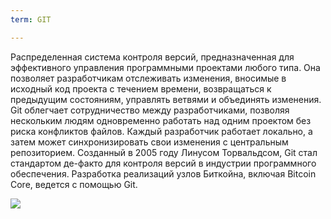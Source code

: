 ```yaml
---
term: GIT

---
```

Распределенная система контроля версий, предназначенная для эффективного управления программными проектами любого типа. Она позволяет разработчикам отслеживать изменения, вносимые в исходный код проекта с течением времени, возвращаться к предыдущим состояниям, управлять ветвями и объединять изменения. Git облегчает сотрудничество между разработчиками, позволяя нескольким людям одновременно работать над одним проектом без риска конфликтов файлов. Каждый разработчик работает локально, а затем может синхронизировать свои изменения с центральным репозиторием. Созданный в 2005 году Линусом Торвальдсом, Git стал стандартом де-факто для контроля версий в индустрии программного обеспечения. Разработка реализаций узлов Биткойна, включая Bitcoin Core, ведется с помощью Git.

![](../../dictionnaire/assets/47.webp)